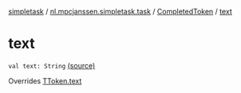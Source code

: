 [simpletask](../../index.md) / [nl.mpcjanssen.simpletask.task](../index.md) / [CompletedToken](index.md) / [text](.)

# text

`val text: String` [(source)](https://github.com/mpcjanssen/simpletask-android/blob/master/src/main/java/nl/mpcjanssen/simpletask/task/Task.kt#L491)

Overrides [TToken.text](../-t-token/text.md)

